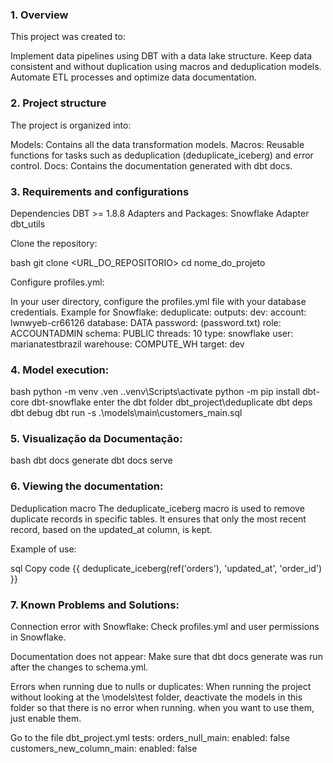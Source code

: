 ### 1. Overview
This project was created to:

Implement data pipelines using DBT with a data lake structure.
Keep data consistent and without duplication using macros and deduplication models.
Automate ETL processes and optimize data documentation.

### 2. Project structure
The project is organized into:

Models: Contains all the data transformation models. 
Macros: Reusable functions for tasks such as deduplication (deduplicate_iceberg) and error control.
Docs: Contains the documentation generated with dbt docs.

### 3. Requirements and configurations
Dependencies
DBT >= 1.8.8
Adapters and Packages:
Snowflake Adapter
dbt_utils

Clone the repository:

bash
git clone <URL_DO_REPOSITORIO>
cd nome_do_projeto

Configure profiles.yml: 

In your user directory, configure the profiles.yml file with your database credentials. Example for Snowflake:
deduplicate:
  outputs:
    dev:
      account: lwnwyeb-cr66126
      database: DATA
      password: (password.txt)
      role: ACCOUNTADMIN
      schema: PUBLIC
      threads: 10
      type: snowflake
      user: marianatestbrazil
      warehouse: COMPUTE_WH
  target: dev

### 4. Model execution:

bash
python -m venv .ven
.\.venv\Scripts\activate
python -m pip install dbt-core dbt-snowflake
enter the dbt folder dbt_project\deduplicate
dbt deps
dbt debug
dbt run -s .\models\main\customers_main.sql

### 5. Visualização da Documentação:

bash
dbt docs generate
dbt docs serve

### 6. Viewing the documentation:

Deduplication macro
The deduplicate_iceberg macro is used to remove duplicate records in specific tables. It ensures that only the most recent record, based on the updated_at column, is kept.

Example of use:

sql
Copy code
{{ deduplicate_iceberg(ref('orders'), 'updated_at', 'order_id') }}

### 7. Known Problems and Solutions:

Connection error with Snowflake: Check profiles.yml and user permissions in Snowflake.

Documentation does not appear: Make sure that dbt docs generate was run after the changes to schema.yml.

Errors when running due to nulls or duplicates: When running the project without looking at the \models\test folder, deactivate the models in this folder so that there is no error when running. when you want to use them, just enable them.

Go to the file dbt_project.yml
    tests:
      orders_null_main:
        enabled: false
      customers_new_column_main:
        enabled: false

